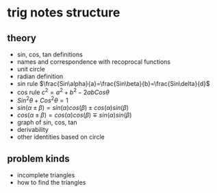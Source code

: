 # trig notes structure


## theory
- sin, cos, tan definitions
- names and correspondence with recoprocal functions
- unit circle
- radian definition
- sin rule $\frac{Sin\alpha}{a}=\frac{Sin\beta}{b}=\frac{Sin\delta}{d}$
- cos rule $c^2=a^2+b^2-2abCos\theta$
- $Sin^2 \theta+Cos^2\theta=1$
- $sin(\alpha\pm\beta)=sin(\alpha)cos(\beta) \pm cos(\alpha)sin(\beta)$
- $cos(\alpha\pm\beta)=cos(\alpha)cos(\beta) \mp sin(\alpha)sin(\beta)$
- graph of sin, cos, tan
- derivability
- other identities based on circle
## problem kinds

- incomplete triangles
- how to find the triangles


